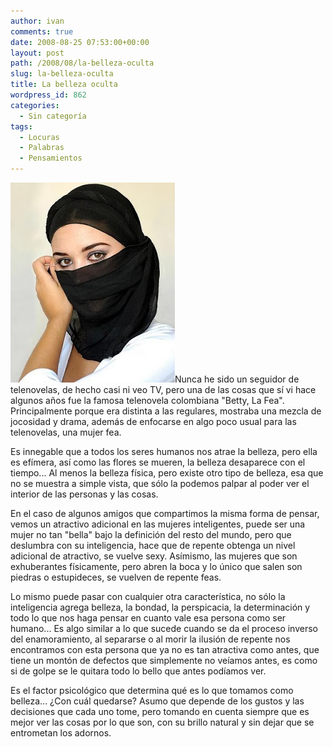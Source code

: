 ```yaml
---
author: ivan
comments: true
date: 2008-08-25 07:53:00+00:00
layout: post
path: /2008/08/la-belleza-oculta
slug: la-belleza-oculta
title: La belleza oculta
wordpress_id: 862
categories:
  - Sin categoría
tags:
  - Locuras
  - Palabras
  - Pensamientos
---
```


[![](./muslim-woman_64.jpg)](http://4.bp.blogspot.com/_T2UWuNJg3dQ/SLJKBN6D0AI/AAAAAAAAA1c/zMxnWSbZI-c/s1600-h/muslim-woman_64.jpg)Nunca he sido un seguidor de telenovelas, de hecho casi ni veo TV, pero una de las cosas que sí vi hace algunos años fue la famosa telenovela colombiana "Betty, La Fea". Principalmente porque era distinta a las regulares, mostraba una mezcla de jocosidad y drama, además de enfocarse en algo poco usual para las telenovelas, una mujer fea.

Es innegable que a todos los seres humanos nos atrae la belleza, pero ella es efímera, así como las flores se mueren, la belleza desaparece con el tiempo... Al menos la belleza física, pero existe otro tipo de belleza, esa que no se muestra a simple vista, que sólo la podemos palpar al poder ver el interior de las personas y las cosas.

En el caso de algunos amigos que compartimos la misma forma de pensar, vemos un atractivo adicional en las mujeres inteligentes, puede ser una mujer no tan "bella" bajo la definición del resto del mundo, pero que deslumbra con su inteligencia, hace que de repente obtenga un nivel adicional de atractivo, se vuelve sexy. Asímismo, las mujeres que son exhuberantes físicamente, pero abren la boca y lo único que salen son piedras o estupideces, se vuelven de repente feas.

Lo mismo puede pasar con cualquier otra característica, no sólo la inteligencia agrega belleza, la bondad, la perspicacia, la determinación y todo lo que nos haga pensar en cuanto vale esa persona como ser humano... Es algo similar a lo que sucede cuando se da el proceso inverso del enamoramiento, al separarse o al morir la ilusión de repente nos encontramos con esta persona que ya no es tan atractiva como antes, que tiene un montón de defectos que simplemente no veíamos antes, es como si de golpe se le quitara todo lo bello que antes podíamos ver.

Es el factor psicológico que determina qué es lo que tomamos como belleza... ¿Con cuál quedarse? Asumo que depende de los gustos y las decisiones que cada uno tome, pero tomando en cuenta siempre que es mejor ver las cosas por lo que son, con su brillo natural y sin dejar que se entrometan los adornos.
